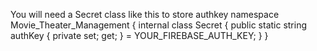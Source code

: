 You will need a Secret class like this to store authkey
  namespace Movie_Theater_Management
  {
      internal class Secret
      {
          public static string authKey { private set; get; } = YOUR_FIREBASE_AUTH_KEY;
      }
  }

